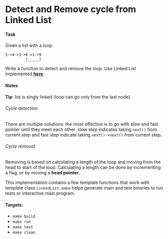 # Detect and Remove cycle from Linked List

#### Task
Given a list with a loop:
```
5->4->3->6->1->9
         |_____|
```
Write a function to detect and remove the loop. Use Linked List implemented [**here**](/c++/linked_list/implementation).

#### Notes
**Tip**: list is singly linked (loop can go only from the last node).

###### Cycle detection
There are multiple solutions: the most effective is to go with slow and fast pointer until they meet each other. slow step indicates taking ```next()``` from current step and fast step indicate taking ```next()->next()``` from current step.

###### Cycle removal
Removing is based on calculating a length of the loop and moving from the head to start of the loop. Calculating a length can be done by incrementing a flag, or by moving a **head pointer**.

This implementation contains a few template functions that work with template class ```LinkedList```.
```make``` helps generate main and test binaries to run tests or interactive main program.

#### Targets:
  * ```make build```
  * ```make run```
  * ```make test```
  * ```make clean```
